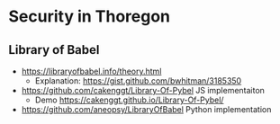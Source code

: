 Security in Thoregon
====================

## Library of Babel

- https://libraryofbabel.info/theory.html
    - Explanation: https://gist.github.com/bwhitman/3185350
- https://github.com/cakenggt/Library-Of-Pybel      JS implementaiton
    - Demo https://cakenggt.github.io/Library-Of-Pybel/
- https://github.com/aneopsy/LibraryOfBabel         Python implementation 

